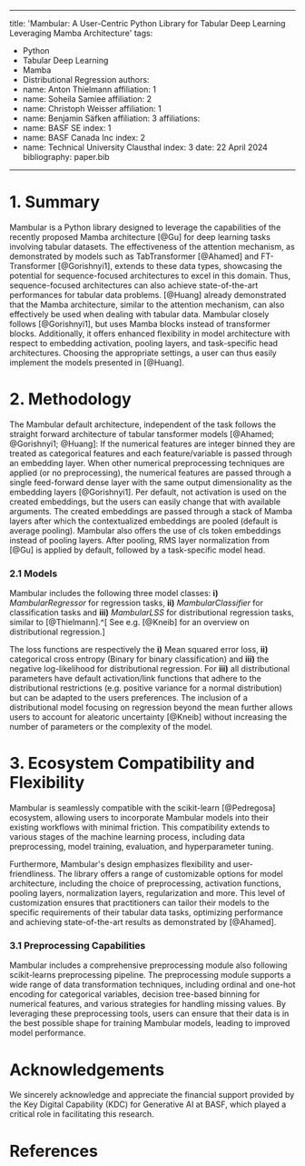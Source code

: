 

---
title: 'Mambular: A User-Centric Python Library for Tabular Deep Learning Leveraging Mamba Architecture'
tags:
  - Python
  - Tabular Deep Learning
  - Mamba
  - Distributional Regression
authors:
  - name: Anton Thielmann
    affiliation: 1
  - name: Soheila Samiee
    affiliation: 2
  - name: Christoph Weisser
    affiliation: 1
  - name: Benjamin Säfken
    affiliation: 3 
affiliations:
 - name: BASF SE
  index: 1
 - name: BASF Canada Inc
  index: 2
 - name: Technical University Clausthal
  index: 3
date: 22 April 2024
bibliography: paper.bib
---


# 1. Summary

Mambular is a Python library designed to leverage the capabilities of the recently proposed Mamba architecture [@Gu] for deep learning tasks involving tabular datasets. The effectiveness of the attention mechanism, as demonstrated by models such as TabTransformer [@Ahamed] and FT-Transformer [@Gorishnyi1], extends to these data types, showcasing the potential for sequence-focused architectures to excel in this domain. Thus, sequence-focused architectures can also achieve state-of-the-art performances for tabular data problems. [@Huang] already demonstrated that the Mamba architecture, similar to the attention mechanism, can also effectively be used when dealing with tabular data. Mambular closely follows [@Gorishnyi1], but uses Mamba blocks instead of transformer blocks.
Additionally, it offers enhanced flexibility in model architecture with respect to embedding activation, pooling layers, and task-specific head architectures. Choosing the appropriate settings, a user can thus easily implement the models presented in [@Huang].



# 2. Methodology
The Mambular default architecture, independent of the task follows the straight forward architecture of tabular tansformer models [@Ahamed; @Gorishnyi1; @Huang]:
If the numerical features are integer binned they are treated as categorical features and each feature/variable is passed through an embedding layer. When other numerical preprocessing techniques are applied (or no preprocessing), the numerical features are passed through a single feed-forward dense layer with the same output dimensionality as the embedding layers [@Gorishnyi1]. Per default, not activation is used on the created embeddings, but the users can easily change that with available arguments. The created embeddings are passed through a stack of Mamba layers after which the contextualized embeddings are pooled (default is average pooling). Mambular also offers the use of cls token embeddings instead of pooling layers. After pooling, RMS layer normalization from [@Gu] is applied by default, followed by a task-specific model head.

### 2.1 Models
Mambular includes the following three model classes:
**i)** *MambularRegressor* for regression tasks, **ii)** *MambularClassifier* for classification tasks and **iii)** *MambularLSS* for distributional regression tasks, similar to [@Thielmann].^[ See e.g. [@Kneib] for an overview on distributional regression.]


The loss functions are respectively the **i)** Mean squared error loss, **ii)** categorical cross entropy (Binary for binary classification) and **iii)** the negative log-likelihood for distributional regression. For **iii)** all distributional parameters have default activation/link functions that adhere to the distributional restrictions (e.g. positive variance for a normal distribution) but can be adapted to the users preferences. The inclusion of a distributional model focusing on regression beyond the mean further allows users to account for aleatoric uncertainty [@Kneib] without increasing the number of parameters or the complexity of the model.

# 3. Ecosystem Compatibility and Flexibility

Mambular is seamlessly compatible with the scikit-learn [@Pedregosa] ecosystem, allowing users to incorporate Mambular models into their existing workflows with minimal friction. This compatibility extends to various stages of the machine learning process, including data preprocessing, model training, evaluation, and hyperparameter tuning.

Furthermore, Mambular's design emphasizes flexibility and user-friendliness. The library offers a range of customizable options for model architecture, including the choice of preprocessing, activation functions, pooling layers, normalization layers, regularization and more. This level of customization ensures that practitioners can tailor their models to the specific requirements of their tabular data tasks, optimizing performance and achieving state-of-the-art results as demonstrated by [@Ahamed].



### 3.1 Preprocessing Capabilities

Mambular includes a comprehensive preprocessing module also following scikit-learns preprocessing pipeline. 
The preprocessing module supports a wide range of data transformation techniques, including ordinal and one-hot encoding for categorical variables, decision tree-based binning for numerical features, and various strategies for handling missing values. By leveraging these preprocessing tools, users can ensure that their data is in the best possible shape for training Mambular models, leading to improved model performance.

# Acknowledgements
We sincerely acknowledge and appreciate the financial support provided by the Key Digital Capability (KDC) for Generative AI at BASF, which played a critical role in facilitating this research.

# References



